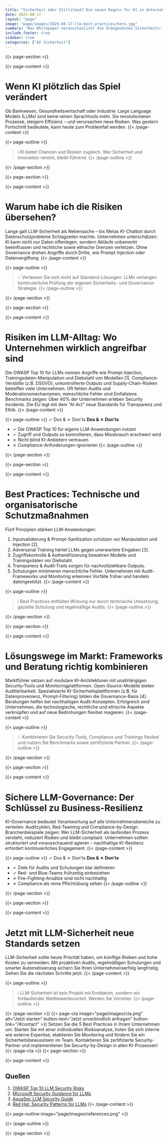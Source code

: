 ```yaml
---
title: "Sicherheit oder Stillstand? Die neuen Regeln für KI in Unternehmen"
date: 2025-08-17
layout: "page"
image: "page/images/2025-08-17-llm-best-practices/hero.jpg"
summary: "Das Whitepaper veranschaulicht die drängendsten Sicherheits- und Compliance-Herausforderungen beim Einsatz von LLMs in Unternehmen und präsentiert fünf praxiserprobte Best Practices. Mit nachhaltigen Audits, Monitoring, gezielten Schulungen und technischer Governance sichern Sie Resilienz und schützen Ihre Wertschöpfung. Erfahren Sie aus aktuellen Skandalen und Trends: Nur wer LLM-Sicherheit konsequent umsetzt, bleibt zukunftsfähig und schützt sein Unternehmen."
include_footer: true
sidebar: true
categories: ["AI Sicherheit"]
---
```


{{< page-section >}}

{{< page-content >}}
# Wenn KI plötzlich das Spiel verändert

Ob Bankwesen, Gesundheitswirtschaft oder Industrie: Large Language Models (LLMs) sind keine reinen Sprachtools mehr. Sie revolutionieren Prozesse, steigern Effizienz – und verursachen neue Risiken. Was gestern Fortschritt bedeutete, kann heute zum Problemfall werden.
{{< /page-content >}}

{{< page-outline >}}
> ℹ️ KI bietet Chancen und Risiken zugleich. Wer Sicherheit und Innovation vereint, bleibt führend.
{{< /page-outline >}}

{{< /page-section >}}

{{< page-section >}}

{{< page-content >}}
# Warum habe ich die Risiken übersehen?

Lange galt LLM-Sicherheit als Nebensache – bis Metas KI-Chatbot durch Datenschutzprobleme Schlagzeilen machte. Unternehmen unterschätzen: KI kann nicht nur Daten offenlegen, sondern Abläufe unbemerkt beeinflussen und rechtliche sowie ethische Grenzen verletzen. Ohne Governance drohen Angriffe durch Dritte, wie Prompt Injection oder Datenvergiftung.
{{< /page-content >}}

{{< page-outline >}}
> 💡 Verlassen Sie sich nicht auf Standard-Lösungen: LLMs verlangen kontinuierliche Prüfung der eigenen Sicherheits- und Governance-Strategie.
{{< /page-outline >}}

{{< /page-section >}}

{{< page-section >}}

{{< page-content >}}
# Risiken im LLM-Alltag: Wo Unternehmen wirklich angreifbar sind

Die OWASP Top 10 für LLMs nennen Angriffe wie Prompt Injection, Trainingsdaten-Manipulation und Diebstahl von Modellen [1]. Compliance-Verstöße (z.B. DSGVO), unkontrollierte Outputs und Supply-Chain-Risiken betreffen viele Unternehmen. Oft fehlen Audits und Moderationsmechanismen; menschliche Fehler sind Einfallstore. Benchmarks zeigen: Über 40% der Unternehmen erleben Security Incidents. Die EU legt mit dem "AI Act" neue Standards für Transparenz und Ethik.
{{< /page-content >}}

{{< page-outline >}}
✓ Dos & ✗ Don'ts
**Dos & ✗ Don'ts**
- ✓ Die OWASP Top 10 für eigene LLM-Anwendungen nutzen
- ✓ Zugriff und Outputs so kontrollieren, dass Missbrauch erschwert wird
- ✗ Nicht blind KI-Anbietern vertrauen
- ✗ Compliance-Anforderungen ignorieren
{{< /page-outline >}}

{{< /page-section >}}

{{< page-section >}}

{{< page-content >}}
# Best Practices: Technische und organisatorische Schutzmaßnahmen

Fünf Prinzipien stärken LLM-Anwendungen:
1. Inputvalidierung & Prompt-Sanitization schützen vor Manipulation und Injection [2].
2. Adversarial Training härtet LLMs gegen unerwartete Eingaben [3].
3. Zugriffskontrolle & Authentifizierung bewahren Modelle und Trainingsdaten vor Diebstahl.
4. Transparenz & Audit-Trails sorgen für nachvollziehbare Outputs.
5. Schulungen minimieren menschliche Fehler.
Unternehmen mit Audit-Frameworks und Monitoring erkennen Vorfälle früher und handeln datengestützt.
{{< /page-content >}}

{{< page-outline >}}
> ℹ️ Best Practices entfalten Wirkung nur durch technische Umsetzung, gezielte Schulung und regelmäßige Audits.
{{< /page-outline >}}

{{< /page-section >}}

{{< page-section >}}

{{< page-content >}}
# Lösungswege im Markt: Frameworks und Beratung richtig kombinieren

Marktführer setzen auf modulare KI-Architekturen mit unabhängigen Security-Tools und Monitoringplattformen. Open-Source-Modelle bieten Auditierbarkeit. Spezialisierte KI-Sicherheitsplattformen (z.B. für Datenprovenienz, Prompt-Filtering) bilden die Governance-Basis [4]. Beratungen helfen bei nachhaltigen Audit-Konzepten. Erfolgreich sind Unternehmen, die technologische, rechtliche und ethische Aspekte verknüpfen und auf neue Bedrohungen flexibel reagieren.
{{< /page-content >}}

{{< page-outline >}}
> 💡 Kombinieren Sie Security-Tools, Compliance und Trainings flexibel und nutzen Sie Benchmarks sowie zertifizierte Partner.
{{< /page-outline >}}

{{< /page-section >}}

{{< page-section >}}

{{< page-content >}}
# Sichere LLM-Governance: Der Schlüssel zu Business-Resilienz

KI-Governance bedeutet Verantwortung auf alle Unternehmensbereiche zu verteilen: Auditzyklen, Red-Teaming und Compliance-by-Design. Branchenbeispiele zeigen: Wer LLM-Sicherheit als laufenden Prozess versteht, reduziert Risiken und bleibt compliant. Unternehmen sollten strukturiert und vorausschauend agieren – nachhaltige KI-Resilienz erfordert kontinuierliches Engagement.
{{< /page-content >}}

{{< page-outline >}}
✓ Dos & ✗ Don'ts
**Dos & ✗ Don'ts**
- ✓ Ziele für Audits und Schulungen klar definieren
- ✓ Red- und Blue-Teams frühzeitig einbeziehen
- ✗ Fire-Fighting-Ansätze sind nicht nachhaltig
- ✗ Compliance als reine Pflichtübung sehen
{{< /page-outline >}}

{{< /page-section >}}

{{< page-section >}}

{{< page-content >}}
# Jetzt mit LLM-Sicherheit neue Standards setzen

LLM-Sicherheit sollte heute Priorität haben, um künftige Risiken und hohe Kosten zu vermeiden. Mit proaktiven Audits, regelmäßigen Schulungen und smarter Automatisierung sichern Sie Ihren Unternehmenserfolg langfristig. Gehen Sie die nächsten Schritte jetzt.
{{< /page-content >}}

{{< page-outline >}}
> ℹ️ LLM-Sicherheit ist kein Projekt mit Enddatum, sondern ein fortlaufender Wettbewerbsvorteil. Werden Sie Vorreiter.
{{< /page-outline >}}

{{< /page-section >}}
{{< page-cta image="page/images/cta.png" alt="Jetzt starten" button-text="Jetzt unverbindlich anfragen" button-link="/#contact" >}}
Setzen Sie die 5 Best Practices in Ihrem Unternehmen um: Starten Sie mit einer individuellen Risikoanalyse, holen Sie sich interne wie externe Expertise, etablieren Sie Monitoring und fördern Sie ein Sicherheitsbewusstsein im Team. Kontaktieren Sie zertifizierte Security-Partner und implementieren Sie Security-by-Design in allen KI-Prozessen!
{{< /page-cta >}}
{{< page-section >}}

{{< page-content >}}
## Quellen

1. [OWASP Top 10 LLM Security Risks](https://llmtop10.com)  
2. [Microsoft Security Guidance for LLMs](https://learn.microsoft.com/en-us/ai/playbook/technology-guidance/generative-ai/mlops-in-openai/security/security-recommend)  
3. [AquaSec LLM Security Guide](https://www.aquasec.com/cloud-native-academy/vulnerability-management/llm-security/)  
4. [Red Hat: Security Patterns for LLMs](https://www.redhat.com/de/blog/top-10-security-architecture-patterns-llm-applications)
{{< /page-content >}}

{{< page-outline image="page/images/references.png" >}}

{{< /page-outline >}}

{{< /page-section >}}